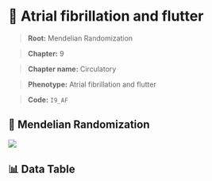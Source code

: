# 🧪 Atrial fibrillation and flutter

> **Root:** Mendelian Randomization

> **Chapter:** 9  

> **Chapter name:** Circulatory

> **Phenotype:** Atrial fibrillation and flutter  

> **Code:** `I9_AF`

## 🧬 Mendelian Randomization  

<img src="/MR/Figures/Forward/I9_AF.png"/>

## 📊 Data Table

<CsvTableMRF src="/MR/Data/Forward/I9_AF.csv"/>

